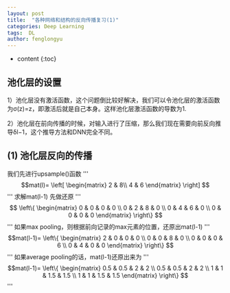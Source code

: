 ```yaml
---
layout: post
title:  "各种网络和结构的反向传播复习(1)"
categories: Deep Learning
tags:  DL
author: fenglongyu
---
```


* content
{:toc}

## 池化层的设置
1）池化层没有激活函数，这个问题倒比较好解决，我们可以令池化层的激活函数为σ(z)=z，即激活后就是自己本身。这样池化层激活函数的导数为1.

2）池化层在前向传播的时候，对输入进行了压缩，那么我们现在需要向前反向推导δl−1，这个推导方法和DNN完全不同。
## (1) 池化层反向的传播
我们先进行upsample()函数
'''
$$mat(l)=
\left[
 \begin{matrix}
   2 & 8\\
   4 & 6
  \end{matrix} 
\right]
$$
'''
求解mat(l-1)
先做还原
'''
$$
\left\{
 \begin{matrix}
   0 & 0 & 0 & 0 \\
   0 & 2 & 8 & 0 \\
   0 & 4 & 6 & 0 \\
   0 & 0 & 0 & 0 
  \end{matrix} 
\right\}
$$
'''
如果max pooling，则根据前向记录的max元素的位置，还原出mat(l-1)
'''
$$mat(l-1)=
\left\{
 \begin{matrix}
   2 & 0 & 0 & 0 \\
   0 & 0 & 8 & 0 \\
   0 & 0 & 0 & 6 \\
   0 & 4 & 0 & 0 
  \end{matrix} 
\right\}
$$
'''
如果average pooling的话，mat(l-1)还原出来为
'''
$$mat(l-1)=
\left\{
 \begin{matrix}
   0.5 & 0.5 & 2 & 2 \\
   0.5 & 0.5 & 2 & 2 \\
   1 & 1 & 1.5 & 1.5 \\
   1 & 1 & 1.5 & 1.5 
  \end{matrix} 
\right\}
$$
'''